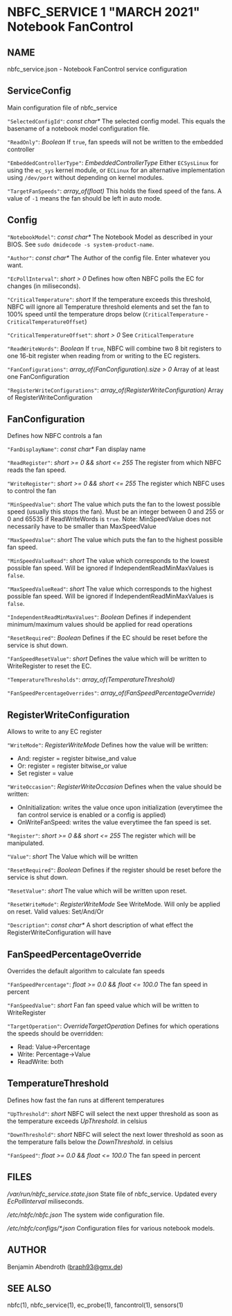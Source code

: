 NBFC\_SERVICE 1 "MARCH 2021" Notebook FanControl
================================================

NAME
----

nbfc\_service.json - Notebook FanControl service configuration

ServiceConfig
-------------

Main configuration file of nbfc_service

`"SelectedConfigId"`: *const char\**
  The selected config model. This equals the basename of a notebook model configuration file.

`"ReadOnly"`: *Boolean*
  If `true`, fan speeds will not be written to the embedded controller

`"EmbeddedControllerType"`: *EmbeddedControllerType*
  Either `ECSysLinux` for using the `ec_sys` kernel module, or `ECLinux` for an alternative implementation using `/dev/port` without depending on kernel modules.

`"TargetFanSpeeds"`: *array_of(float)*
  This holds the fixed speed of the fans. A value of `-1` means the fan should be left in auto mode.



Config
------



`"NotebookModel"`: *const char\**
  The Notebook Model as described in your BIOS. See `sudo dmidecode -s system-product-name`.

`"Author"`: *const char\**
  The Author of the config file. Enter whatever you want.

`"EcPollInterval"`: *short > 0*
  Defines how often NBFC polls the EC for changes (in miliseconds).

`"CriticalTemperature"`: *short*
  If the temperature exceeds this threshold, NBFC will ignore all Temperature threshold elements and set the fan to 100% speed until the temperature drops below (`CriticalTemperature` - `CriticalTemperatureOffset`)

`"CriticalTemperatureOffset"`: *short > 0*
  See `CriticalTemperature`

`"ReadWriteWords"`: *Boolean*
  If `true`, NBFC will combine two 8 bit registers to one 16-bit register when reading from or writing to the EC registers.

`"FanConfigurations"`: *array_of(FanConfiguration).size > 0*
  Array of at least one FanConfiguration

`"RegisterWriteConfigurations"`: *array_of(RegisterWriteConfiguration)*
  Array of RegisterWriteConfiguration



FanConfiguration
----------------

Defines how NBFC controls a fan

`"FanDisplayName"`: *const char\**
  Fan display name

`"ReadRegister"`: *short >= 0 && short <= 255*
  The register from which NBFC reads the fan speed.

`"WriteRegister"`: *short >= 0 && short <= 255*
  The register which NBFC uses to control the fan

`"MinSpeedValue"`: *short*
  The value which puts the fan to the lowest possible speed (usually this stops the fan). Must be an integer between 0 and 255 or 0 and 65535 if ReadWriteWords is `true`. Note: MinSpeedValue does not necessarily have to be smaller than MaxSpeedValue

`"MaxSpeedValue"`: *short*
  The value which puts the fan to the highest possible fan speed.

`"MinSpeedValueRead"`: *short*
  The value which corresponds to the lowest possible fan speed. Will be ignored if IndependentReadMinMaxValues is `false`.

`"MaxSpeedValueRead"`: *short*
  The value which  corresponds to the highest possible fan speed. Will be ignored if IndependentReadMinMaxValues is `false`.

`"IndependentReadMinMaxValues"`: *Boolean*
  Defines if independent minimum/maximum values should be applied for read operations

`"ResetRequired"`: *Boolean*
  Defines if the EC should be reset before the service is shut down.

`"FanSpeedResetValue"`: *short*
  Defines the value which will be written to WriteRegister to reset the EC.

`"TemperatureThresholds"`: *array_of(TemperatureThreshold)*
  

`"FanSpeedPercentageOverrides"`: *array_of(FanSpeedPercentageOverride)*
  



RegisterWriteConfiguration
--------------------------

Allows to write to any EC register

`"WriteMode"`: *RegisterWriteMode*
  Defines how the value will be written:
  
  - And: register = register bitwise_and value
  - Or: register = register bitwise_or value
  - Set register = value
  

`"WriteOccasion"`: *RegisterWriteOccasion*
  Defines when the value should be written:
  
  - OnInitialization: writes the value once upon initialization (everytimee the fan control service is enabled or a config is applied)
  - OnWriteFanSpeed: writes the value everytimee the fan speed is set.
  

`"Register"`: *short >= 0 && short <= 255*
  The register which will be manipulated.

`"Value"`: *short*
  The Value which will be written

`"ResetRequired"`: *Boolean*
  Defines if the register should be reset before the service is shut down.

`"ResetValue"`: *short*
  The value which will be written upon reset.

`"ResetWriteMode"`: *RegisterWriteMode*
  See WriteMode. Will only be applied on reset. Valid values: Set/And/Or

`"Description"`: *const char\**
  A short description of what effect the RegisterWriteConfiguration will have



FanSpeedPercentageOverride
--------------------------

Overrides the default algorithm to calculate fan speeds

`"FanSpeedPercentage"`: *float >= 0.0 && float <= 100.0*
  The fan speed in percent

`"FanSpeedValue"`: *short*
  Fan fan speed value which will be written to WriteRegister

`"TargetOperation"`: *OverrideTargetOperation*
  Defines for which operations the speeds should be overridden:
  
  - Read: Value->Percentage
  - Write: Percentage->Value
  - ReadWrite: both



TemperatureThreshold
--------------------

Defines how fast the fan runs at different temperatures

`"UpThreshold"`: *short*
  NBFC will select the next upper threshold as soon as the temperature exceeds *UpThreshold*. in celsius

`"DownThreshold"`: *short*
  NBFC will select the next lower threshold as soon as the temperature falls below the *DownThreshold*. in celsius

`"FanSpeed"`: *float >= 0.0 && float <= 100.0*
  The fan speed in percent



FILES
-----

*/var/run/nbfc_service.state.json*
  State file of nbfc\_service. Updated every *EcPollInterval* miliseconds.

*/etc/nbfc/nbfc.json*
  The system wide configuration file.

*/etc/nbfc/configs/\*.json*
  Configuration files for various notebook models.

AUTHOR
------

Benjamin Abendroth (braph93@gmx.de)

SEE ALSO
--------

nbfc(1), nbfc\_service(1), ec_probe(1), fancontrol(1), sensors(1)


